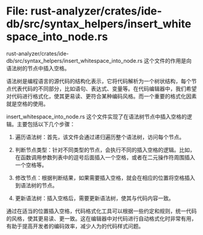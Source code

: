 # File: rust-analyzer/crates/ide-db/src/syntax_helpers/insert_whitespace_into_node.rs

rust-analyzer/crates/ide-db/src/syntax_helpers/insert_whitespace_into_node.rs 这个文件的作用是向语法树的节点中插入空格。

语法树是编程语言的源代码的结构化表示，它将代码解析为一个树状结构，每个节点代表代码的不同部分，比如语句、表达式、变量等。在代码编辑器中，我们希望对代码进行格式化，使其更易读、更符合某种编码风格。而一个重要的格式化因素就是空格的使用。

insert_whitespace_into_node.rs 这个文件实现了在语法树节点中插入空格的逻辑。主要包括以下几个步骤：

1. 遍历语法树：首先，该文件会通过递归遍历整个语法树，访问每个节点。

2. 判断节点类型：针对不同类型的节点，会执行不同的插入空格的逻辑。比如，在函数调用参数列表中的逗号后面插入一个空格，或者在二元操作符周围插入一个空格等。

3. 修改节点：根据判断结果，如果需要插入空格，就会在相应的位置将空格插入到语法树的节点。

4. 更新语法树：插入空格后，需要更新语法树，使其与代码内容一致。

通过在适当的位置插入空格，代码格式化工具可以根据一些约定和规则，统一代码的风格，使其更易读、更一致。这在编辑器中对代码进行自动格式化时非常有用，有助于提高开发者的编码效率，减少人为的代码样式问题。

